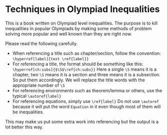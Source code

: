 # Techniques in Olympiad Inequalities

This is a book written on Olympiad level inequalities. The purpose is to kill inequalities in popular Olympiads by making some methods of problem solving more popular and well known than they are right now.

Please read the following carefully.
* When referencing a title such as chapter/section, follow the convention: `\hyperref[label]{text \ref{label}}`
* For referencing a title, the format should be something like this: `\hyperref[ch:subs]{$\S$\ref{ch:subs}}`
  Here a single `\S` means it is a chapter, two `\S` means it is a section and three means it is a subsection. So put them accordingly. We will replace the title words with the     appropriate number of `\S`
* For referencing environments such as theorem/lemma or others, use the typical `\autoref{label}`
* For referencing equations, simply use `\ref{label}` Do not use `\autoref` because it will put the word `Equation` in it even though most of them will be inequalities.

This may make us put some extra work into referencing but the output is a lot better this way.
